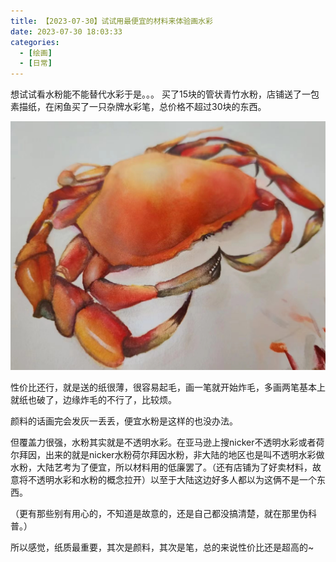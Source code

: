 ```yaml
---
title: 【2023-07-30】试试用最便宜的材料来体验画水彩
date: 2023-07-30 18:03:33
categories:
  - [绘画]
  - [日常]
---
```


想试试看水粉能不能替代水彩于是。。。
买了15块的管状青竹水粉，店铺送了一包素描纸，在闲鱼买了一只杂牌水彩笔，总价格不超过30块的东西。

![](/images/WechatIMG70.jpeg)

性价比还行，就是送的纸很薄，很容易起毛，画一笔就开始炸毛，多画两笔基本上就纸也破了，边缘炸毛的不行了，比较烦。

颜料的话画完会发灰一丢丢，便宜水粉是这样的也没办法。

但覆盖力很强，水粉其实就是不透明水彩。在亚马逊上搜nicker不透明水彩或者荷尔拜因，出来的就是nicker水粉荷尔拜因水粉，非大陆的地区也是叫不透明水彩做水粉，大陆艺考为了便宜，所以材料用的低廉罢了。（还有店铺为了好卖材料，故意将不透明水彩和水粉的概念拉开）以至于大陆这边好多人都以为这俩不是一个东西。

（更有那些别有用心的，不知道是故意的，还是自己都没搞清楚，就在那里伪科普。）

所以感觉，纸质最重要，其次是颜料，其次是笔，总的来说性价比还是超高的~

